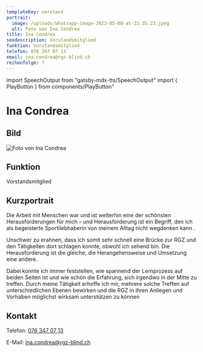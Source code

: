 ```yaml
---
templateKey: vorstand
portrait:
  image: /uploads/whatsapp-image-2023-05-08-at-22.35.23.jpeg
  alt: Foto von Ina Condrea
title: Ina Condrea
seodescription: Vorstandsmitglied
funktion: Vorstandsmitglied
telefon: 076 347 07 13
email: ina.condrea@rgz-blind.ch
reihenfolge: 7
---
```

import SpeechOutput from "gatsby-mdx-tts/SpeechOutput"
import { PlayButton } from components/PlayButton"

<SpeechOutput id="vorstand-ina-condrea" customPlayButton={PlayButton}>

# Ina Condrea
## Bild

![Foto von Ina Condrea](/uploads/whatsapp-image-2023-05-08-at-22.35.23.jpeg "Bild von Ina Condrea")



## Funktion


Vorstandsmitglied

## Kurzportrait
Die Arbeit mit Menschen war und ist weiterhin eine der schönsten
Herausforderungen für mich
–
und Herausforderung ist ein Begriff, den
ich als begeisterte Sportliebhaberin von meinem Alltag nicht
wegdenken
kann
.

Unschwer zu erahnen, dass ich somit sehr schnell eine Brücke zur RGZ
und den Tätigkeiten dort schlagen konnte, obwohl ich sehend bin. Die
Herausforderung ist die gleiche, die Herangehensweise und Umsetzung
eine andere. 

Dabei konnte ich immer
feststellen, wie spannend der Lernprozess auf beiden Seiten ist und wie
schön die Erfahrung, sich irgendwo in der
Mitte zu treffen.
Durch meine Tätigkeit erhoffe ich mir, mehrere solche Treffen auf
unterschiedlichen Ebenen bewirken und die RGZ in ihren Anliegen
und
Vorhaben möglichst wirksam unterstützen zu können



## Kontakt

Telefon: [076 347 07 13](<tel:076 347 07 13>)

E-Mail: [ina.condrea@rgz-blind.ch](mailto:ina.condrea@rgz-blind.ch)

</SpeechOutput>